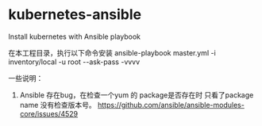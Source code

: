 # kubernetes-ansible
Install kubernetes with Ansible playbook

在本工程目录，执行以下命令安装
ansible-playbook master.yml -i inventory/local -u root --ask-pass -vvvv 

一些说明：
1. Ansible 存在bug，在检查一个yum 的 package是否存在时 只看了package name 没有检查版本号。 
https://github.com/ansible/ansible-modules-core/issues/4529


